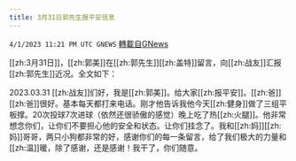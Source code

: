 ```yaml
---
title: 3月31日郭先生报平安信息
---
```

`4/1/2023 11:21 PM UTC GNEWS` [轉載自GNews](https://gnews.org/articles/1065885)

[[zh:3月31日]]，[[zh:郭美]]在[[zh:郭先生]][[zh:盖特]]留言，向[[zh:战友]]汇报[[zh:郭先生]]近况。全文如下：

2023.03.31 [[zh:战友]]们好，我是[[zh:郭美]]。给大家[[zh:报平安]]。[[zh:爸]][[zh:爸]]很好。基本每天都打来电话。刚才他告诉我他今天[[zh:健身]]做了三组平板撑。20次投球7次进球（依然还很骄傲的感觉）晚上吃了热[[zh:火腿]]。他非常想念你们，让你们不要担心他的安全和状态。让你们挂念了。我和[[zh:妈]][[zh:妈]]哥哥，两只小狗都非常的好，感谢你们的每一条留言，给了我们极大的力量和[[zh:温]]暖，除了感谢，还是感谢！我干了，你们随意。



